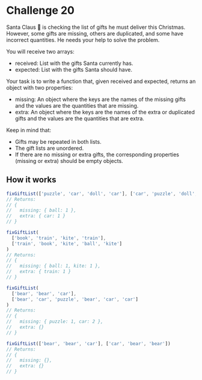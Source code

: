 # Challenge 20

Santa Claus 🎅 is checking the list of gifts he must deliver this Christmas. However, some gifts are missing, others are duplicated, and some have incorrect quantities. He needs your help to solve the problem.

You will receive two arrays:

- received: List with the gifts Santa currently has.
- expected: List with the gifts Santa should have.

Your task is to write a function that, given received and expected, returns an object with two properties:

- missing: An object where the keys are the names of the missing gifts and the values are the quantities that are missing.
- extra: An object where the keys are the names of the extra or duplicated gifts and the values are the quantities that are extra.

Keep in mind that:

- Gifts may be repeated in both lists.
- The gift lists are unordered.
- If there are no missing or extra gifts, the corresponding properties (missing or extra) should be empty objects.

## How it works

``` javascript
fixGiftList(['puzzle', 'car', 'doll', 'car'], ['car', 'puzzle', 'doll', 'ball'])
// Returns:
// {
//   missing: { ball: 1 },
//   extra: { car: 1 }
// }

fixGiftList(
  ['book', 'train', 'kite', 'train'],
  ['train', 'book', 'kite', 'ball', 'kite']
)
// Returns:
// {
//   missing: { ball: 1, kite: 1 },
//   extra: { train: 1 }
// }

fixGiftList(
  ['bear', 'bear', 'car'],
  ['bear', 'car', 'puzzle', 'bear', 'car', 'car']
)
// Returns:
// {
//   missing: { puzzle: 1, car: 2 },
//   extra: {}
// }

fixGiftList(['bear', 'bear', 'car'], ['car', 'bear', 'bear'])
// Returns:
// {
//   missing: {},
//   extra: {}
// }
```